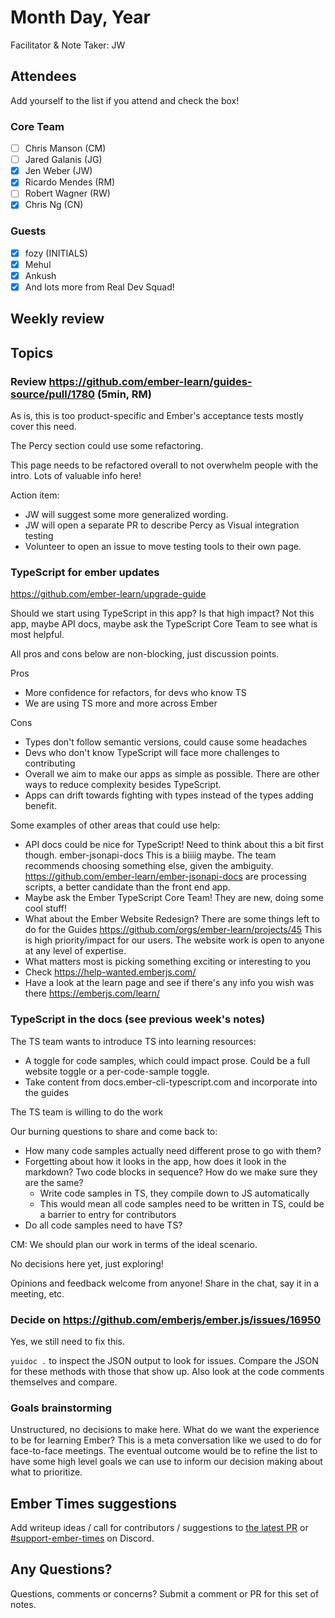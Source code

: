 # Month Day, Year

Facilitator & Note Taker: JW

## Attendees

Add yourself to the list if you attend and check the box!

### Core Team

- [ ] Chris Manson (CM)
- [ ] Jared Galanis (JG)
- [x] Jen Weber (JW)
- [x] Ricardo Mendes (RM)
- [ ] Robert Wagner (RW)
- [x] Chris Ng (CN)

### Guests

- [x] fozy (INITIALS)
- [x] Mehul
- [x] Ankush
- [x] And lots more from Real Dev Squad!

## Weekly review

## Topics

### Review https://github.com/ember-learn/guides-source/pull/1780 (5min, RM)

As is, this is too product-specific and Ember's acceptance tests mostly
cover this need.

The Percy section could use some refactoring.

This page needs to be refactored overall to not overwhelm people with the
intro. Lots of valuable info here!

Action item:
- JW will suggest some more generalized wording.
- JW will open a separate PR to describe Percy as Visual integration testing
- Volunteer to open an issue to move testing tools to their own page.

### TypeScript for ember updates

https://github.com/ember-learn/upgrade-guide

Should we start using TypeScript in this app? Is that high impact?
Not this app, maybe API docs, maybe ask the TypeScript Core Team to
see what is most helpful.

All pros and cons below are non-blocking, just discussion points.

Pros
- More confidence for refactors, for devs who know TS
- We are using TS more and more across Ember

Cons
- Types don't follow semantic versions, could cause some headaches
- Devs who don't know TypeScript will face more challenges to contributing
- Overall we aim to make our apps as simple as possible. There are other
ways to reduce complexity besides TypeScript.
- Apps can drift towards fighting with types instead of the types adding
benefit.

Some examples of other areas that could use help:
- API docs could be nice for TypeScript! Need to think about this a bit first
though. ember-jsonapi-docs This is a biiiig maybe. The team recommends
choosing something else, given the ambiguity.
https://github.com/ember-learn/ember-jsonapi-docs are processing scripts,
a better candidate than the front end app.
- Maybe ask the Ember TypeScript Core Team! They are new, doing some cool stuff!
- What about the Ember Website Redesign? There are some things left to do
for the Guides https://github.com/orgs/ember-learn/projects/45 This is high
priority/impact for our users. The website work is open to anyone at any
level of expertise.
- What matters most is picking something exciting or interesting to you
- Check https://help-wanted.emberjs.com/
- Have a look at the learn page and see if there's any info you wish was
there https://emberjs.com/learn/

### TypeScript in the docs (see previous week's notes)
<!-- If you would like to add a topic to the agenda please add a suggestion to the PR using the following format: -->
<!-- ### Your topic (INITIALS, expected duration in minutes) -->

The TS team wants to introduce TS into learning resources:

- A toggle for code samples, which could impact prose. Could be a
full website toggle or a per-code-sample toggle.
- Take content from docs.ember-cli-typescript.com and incorporate into the
guides

The TS team is willing to do the work

Our burning questions to share and come back to:

- How many code samples actually need different prose to go with them?
- Forgetting about how it looks in the app, how does it look in the
markdown? Two code blocks in sequence? How do we make sure they are the same?
  - Write code samples in TS, they compile down to JS automatically
  - This would mean all code samples need to be written in TS, could be a
    barrier to entry for contributors
- Do all code samples need to have TS?

CM: We should plan our work in terms of the ideal scenario.

No decisions here yet, just exploring!

Opinions and feedback welcome from anyone! Share in the chat, say it in a
meeting, etc.

### Decide on https://github.com/emberjs/ember.js/issues/16950

Yes, we still need to fix this.

`yuidoc .` to inspect the JSON output to look for issues. Compare the
JSON for these methods with those that show up. Also look at the code
comments themselves and compare.

### Goals brainstorming

Unstructured, no decisions to make here. What do we want the experience to be
for learning Ember? This is a meta conversation like we used to do for
face-to-face meetings. The eventual outcome would be to refine the list
to have some high level goals we can use to inform our decision making
about what to prioritize.
## Ember Times suggestions

Add writeup ideas / call for contributors / suggestions to [the latest PR](https://github.com/ember-learn/ember-blog/pulls?q=is%3Aopen+is%3Apr+label%3A%22%F0%9F%97%9E+embertimes%22%20or%20#support-ember-times) or [#support-ember-times](https://discordapp.com/channels/480462759797063690/485450546887786506) on Discord.

## Any Questions?

Questions, comments or concerns? Submit a comment or PR for this set of notes.
